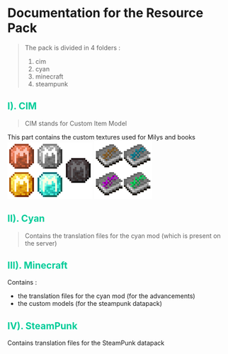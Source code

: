 # Documentation for the Resource Pack

> The pack is divided in 4 folders :
>
> 1. cim
> 2. cyan
> 3. minecraft
> 4. steampunk

## <span style="color:#00cc99">__I). CIM__</span>

> CIM stands for Custom Item Model

This part contains the custom textures used for Milys and books\
![Milys](images/Milys.png)
![Books](images/Books.png)

## <span style="color:#00cc99">__II). Cyan__</span>

> Contains the translation files for the cyan mod (which is present on the server)

## <span style="color:#00cc99">__III). Minecraft__</span>

Contains :

- the translation files for the cyan mod (for the advancements)
- the custom models (for the steampunk datapack)

## <span style="color:#00cc99">__IV). SteamPunk__</span>

Contains translation files for the SteamPunk datapack
